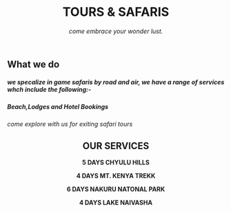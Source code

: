 <header>

  # TOURS & SAFARIS #

_come embrace your wonder lust._  

</header>

## What we do

##### we specalize in game safaris by road and air, we have a range of services whch include the following:-
##### Beach,Lodges and Hotel Bookings #####
_come explore with us for exiting safari tours_

<header>

  ## OUR SERVICES ##

<header>
  
**5 DAYS CHYULU HILLS**

<header>

**4 DAYS MT. KENYA TREKK**


<header>

**6 DAYS NAKURU NATONAL PARK**
 

<header>

**4 DAYS LAKE NAIVASHA**
 




</header>
